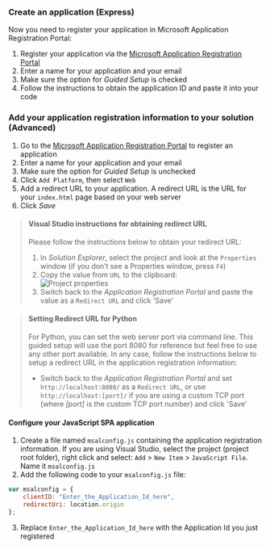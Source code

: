 
### Create an application (Express)
Now you need to register your application in Microsoft Application Registration Portal:

1.	Register your application via the [Microsoft Application Registration Portal](https://apps.dev.microsoft.com/portal/register-app?appType=singlePageApp&appTech=javascriptSpa&step=configure)
2.	Enter a name for your application and your email
3.	Make sure the option for *Guided Setup* is checked
4.	Follow the instructions to obtain the application ID and paste it into your code

### Add your application registration information to your solution (Advanced)

1. Go to the [Microsoft Application Registration Portal](https://apps.dev.microsoft.com/portal/register-app) to register an application
2. Enter a name for your application and your email 
3. Make sure the option for *Guided Setup* is unchecked
4.	Click `Add Platform`, then select `Web`
5. Add a redirect URL to your application. A redirect URL is the URL for your `index.html` page based on your web server
6. Click *Save*

> #### Visual Studio instructions for obtaining redirect URL
> Please follow the instructions below to obtain your redirect URL:
> 1.	In *Solution Explorer*, select the project and look at the `Properties` window (if you don’t see a Properties window, press `F4`)
> 2.	Copy the value from `URL` to the clipboard:<br/> ![Project properties](media/active-directory-singlepageapp-javascriptspa-configure/vs-project-properties-screenshot.png)<br />
> 3.	Switch back to the *Application Registration Portal* and paste the value as a `Redirect URL` and click 'Save'

<p/>

> #### Setting Redirect URL for Python
> For Python, you can set the web server port via command line. This guided setup will use the port 8080 for reference but feel free to use any other port available. In any case, follow the instructions below to setup a redirect URL in the application registration information:<br/>
> - Switch back to the *Application Registration Portal* and set `http://localhost:8080/` as a `Redirect URL`, or use `http://localhost:[port]/` if you are using a custom TCP port (where *[port]* is the custom TCP port number) and click 'Save'


#### Configure your JavaScript SPA application

1.	Create a file named `msalconfig.js` containing the application registration information. If you are using Visual Studio, select the project (project root folder), right click and select: `Add` > `New Item` > `JavaScript File`. Name it `msalconfig.js`
2.	Add the following code to your `msalconfig.js` file:

```javascript
var msalconfig = {
    clientID: "Enter_the_Application_Id_here",
    redirectUri: location.origin
};
```
<ol start="3">
<li>
Replace <code>Enter_the_Application_Id_here</code> with the Application Id you just registered 
</li>
</ol>